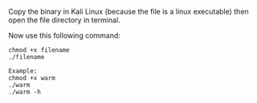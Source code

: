 Copy the binary in Kali Linux (because the file is a linux executable) then open the file directory in terminal.

Now use this following command:

```
chmod +x filename
./filename
```

```
Example:
chmod +x warm
./warm
./warm -h
```